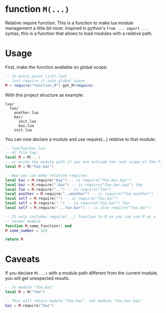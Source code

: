 # function `M(...)`

Relative require function. This is a function to make lua module management
a little bit nicer. Inspired in python's `from ... import ...` syntax, this
is a function that allows to load modules with a relative path.

# Usage

First, make the function available on global scope:
```lua
-- In entry point (init.lua)
-- Just require it into global space
M = require("function_M").get_M(require)
```

With this project structure as example:
```
lua/
  foo/
    another.lua
    bar/
      init.lua
      baz.lua
    init.lua
```

You can now declare a module and use require(...) relative to that module:
```lua
-- lua/foo/bar.lua
-- At file top:
local M = M(...)
-- or write the module path if you are outside the root scope of the file:
local M = M("foo.bar")

-- Now you can make relative requires
local baz = M.require("baz") -- is require("foo.bar.baz")
local baz = M.require(".baz") -- is require("foo.bar.baz") too
local foo = M.require("..") -- is require("foo")
local another = M.require("..another") -- is require("foo.another")
local self = M.require("") -- is require("foo.bar")
local self = M.require(".") -- is require("foo.bar") too
local self = M.require("...foo.bar") -- is also require("foo.bar")

-- It only includes require(...) function to M so you can use M as a
-- normal module
function M.some_function() end
M.some_number = 123

return M
```

# Caveats

If you declare `M(...)` with a module path different from the current
module, you will get unexpected results.

```lua
-- In module "foo.bar"
local M = M("foo")

-- This will return module "foo.baz", not module "foo.bar.baz"
baz = M.require("baz")
```
